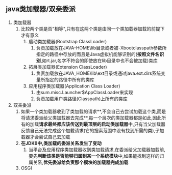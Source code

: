 ## java类加载器/双亲委派

1.  类加载器
    1.  比较两个类是否"相等",只有在这两个类是由同一个类加载器加载的前提下才有意义
        1.  启动类加载器(Bootstrap ClassLoader)
            1.  负责加载放在JAVA-HOME\lib目录或者被-Xbootclasspath参数所指定的路径中存放的而且是Java虚拟机能够识别的(**按照文件名识别**,如rt.jar,名字不符合的即使放在lib目录中也不会被加载)类库
        2.  拓展类加载器(Extension ClassLoader)
            1.  负责加载放在JAVA_HOME\lib\ext目录或通过java.ext.dirs系统变量所指定的路径中所有的类库
        3.  应用程序类加载器(Application Class Loader)
            1.  由sum.misc.Launcher$AppClassLoader来实现
            2.  负责加载用户类路径(Classpath)上所有的类库
2.  双亲委派
    1.  如果一个类加载器收到了类加载的请求**,不会自己去尝试加载这个类,而是将请求委派给父类加载器去完成**,每一个层次的类加载器都是如此,因此所有的加载**请求最终都应该传送到最顶层的启动类加载器**中,只有当父加载器反馈自己无法完成这个加载请求(它的搜索范围中没有找到所需的类),子加载器才会尝试自己去加载
    2.  **在JDK9中,类加载的委派关系发生了变动**
        1.  当平台及应用程序类加载器收到类加载请求,在委派给父加载器加载前,要先**判断该类是否能够归属到某一个系统模块**中,如果能找到这样的归属关系,**优先委派给负责那个模块的加载器完成加载**
    3.  OSGI